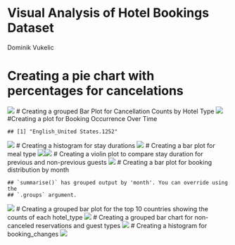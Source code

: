 Visual Analysis of Hotel Bookings Dataset
================
Dominik Vukelic

# Creating a pie chart with percentages for cancelations

![](markdown_graphs_files/figure-gfm/unnamed-chunk-2-1.png)<!-- --> \#
Creating a grouped Bar Plot for Cancellation Counts by Hotel Type
![](markdown_graphs_files/figure-gfm/unnamed-chunk-3-1.png)<!-- -->
\#Creating a plot for Booking Occurrence Over Time

    ## [1] "English_United States.1252"

![](markdown_graphs_files/figure-gfm/unnamed-chunk-4-1.png)<!-- --> \#
Creating a histogram for stay durations
![](markdown_graphs_files/figure-gfm/unnamed-chunk-5-1.png)<!-- --> \#
Creating a bar plot for meal type
![](markdown_graphs_files/figure-gfm/unnamed-chunk-6-1.png)<!-- -->![](markdown_graphs_files/figure-gfm/unnamed-chunk-6-2.png)<!-- -->
\# Creating a violin plot to compare stay duration for previous and
non-previous guests
![](markdown_graphs_files/figure-gfm/unnamed-chunk-7-1.png)<!-- --> \#
Creating a bar plot for booking distribution by month

    ## `summarise()` has grouped output by 'month'. You can override using the
    ## `.groups` argument.

![](markdown_graphs_files/figure-gfm/unnamed-chunk-8-1.png)<!-- --> \#
Creating a grouped bar plot for the top 10 countries showing the counts
of each hotel_type
![](markdown_graphs_files/figure-gfm/unnamed-chunk-9-1.png)<!-- --> \#
Creating a grouped bar chart for non-canceled reservations and guest
types
![](markdown_graphs_files/figure-gfm/unnamed-chunk-10-1.png)<!-- --> \#
Creating a histogram for booking_changes
![](markdown_graphs_files/figure-gfm/unnamed-chunk-11-1.png)<!-- -->
